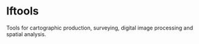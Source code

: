 # lftools
 Tools for cartographic production, surveying, digital image processing and spatial analysis.
